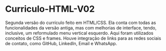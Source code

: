 # Curriculo-HTML-V02
Segunda versão do currículo feito em HTML/CSS. Ela conta com todas as funcionalidades da versão antiga, mas com melhorias de interface, tendo, inclusive, um reformulado menu vertical esquerdo.
Aqui foram utilizados conceitos de CSS e frames. Houve integração de links para as redes sociais de contato, como GitHub, LinkedIn, Email e WhatsApp. 
